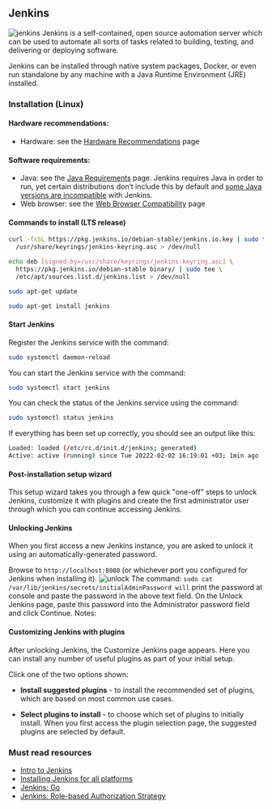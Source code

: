 ## Jenkins

![jenkins](https://bugfender.com/wp-content/uploads/2017/11/jenkins-1-3-jenkins.jpg)
Jenkins is a self-contained, open source automation server which can be used to automate all sorts of tasks related to building, testing, and delivering or deploying software.

Jenkins can be installed through native system packages, Docker, or even run standalone by any machine with a Java Runtime Environment (JRE) installed.

### Installation (Linux)

#### Hardware recommendations:

- Hardware: see the [Hardware Recommendations](https://www.jenkins.io/doc/book/scaling/hardware-recommendations) page

#### Software requirements:

- Java: see the [Java Requirements](https://www.jenkins.io/doc/administration/requirements/java) page. Jenkins requires Java in order to run, yet certain distributions don’t include this by default and [some Java versions are incompatible](https://www.jenkins.io/doc/administration/requirements/java/) with Jenkins.
- Web browser: see the [Web Browser Compatibility](https://www.jenkins.io/doc/administration/requirements/web-browsers) page

#### Commands to install (LTS release)

```sh
curl -fsSL https://pkg.jenkins.io/debian-stable/jenkins.io.key | sudo tee \
  /usr/share/keyrings/jenkins-keyring.asc > /dev/null

echo deb [signed-by=/usr/share/keyrings/jenkins-keyring.asc] \
  https://pkg.jenkins.io/debian-stable binary/ | sudo tee \
  /etc/apt/sources.list.d/jenkins.list > /dev/null

sudo apt-get update

sudo apt-get install jenkins
```

#### Start Jenkins

Register the Jenkins service with the command:

```sh
sudo systemctl daemon-reload
```

You can start the Jenkins service with the command:

```sh
sudo systemctl start jenkins
```

You can check the status of the Jenkins service using the command:

```sh
sudo systemctl status jenkins
```

If everything has been set up correctly, you should see an output like this:

```sh
Loaded: loaded (/etc/rc.d/init.d/jenkins; generated)
Active: active (running) since Tue 20222-02-02 16:19:01 +03; 1min ago
```

#### Post-installation setup wizard

This setup wizard takes you through a few quick "one-off" steps to unlock Jenkins, customize it with plugins and create the first administrator user through which you can continue accessing Jenkins.

#### Unlocking Jenkins

When you first access a new Jenkins instance, you are asked to unlock it using an automatically-generated password.

Browse to `http://localhost:8080` (or whichever port you configured for Jenkins when installing it).
![unlock](https://www.jenkins.io/doc/book/resources/tutorials/setup-jenkins-01-unlock-jenkins-page.jpg)
The command: `sudo cat /var/lib/jenkins/secrets/initialAdminPassword will` print the password at console and paste the password in the above text field.
On the Unlock Jenkins page, paste this password into the Administrator password field and click Continue.
Notes:

#### Customizing Jenkins with plugins

After unlocking Jenkins, the Customize Jenkins page appears. Here you can install any number of useful plugins as part of your initial setup.

Click one of the two options shown:

- <b>Install suggested plugins</b> - to install the recommended set of plugins, which are based on most common use cases.

- <b>Select plugins to install</b> - to choose which set of plugins to initially install. When you first access the plugin selection page, the suggested plugins are selected by default.

### Must read resources

- [Intro to Jenkins](https://www.lambdatest.com/blog/what-is-jenkins/)
- [Installing Jenkins for all platforms ](https://www.jenkins.io/doc/book/installing/)
- [Jenkins: Go](https://plugins.jenkins.io/golang/)
- [Jenkins: Role-based Authorization Strategy](https://plugins.jenkins.io/role-strategy/)
